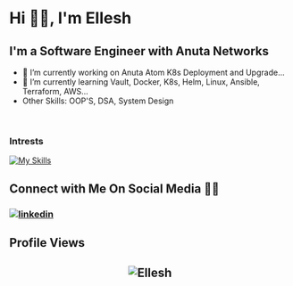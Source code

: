 # Hi  👋🏻, I'm Ellesh

## **I'm a Software Engineer with Anuta Networks**

- 🔭 I’m currently working on Anuta Atom K8s Deployment and Upgrade...
- 🌱 I’m currently learning Vault, Docker, K8s, Helm, Linux,  Ansible, Terraform, AWS...
- Other Skills: OOP'S, DSA, System Design
<br>

### Intrests

[![My Skills](https://skillicons.dev/icons?i=java,python,gitlab,jenkins,bash,linux,docker,kubernetes,ansible,aws,&theme=light)](https://skillicons.dev)

## **Connect with Me On Social Media** 🤝🏻 &nbsp;

<h3 align="left">
<a href="https://www.linkedin.com/in/ellesh-keloth-670a10190/"><img src="https://img.icons8.com/color/96/000000/linkedin.png" alt="linkedin"/></a>
<br>

## Profile Views

<h2 align="center"> <img src="https://komarev.com/ghpvc/?username=kellesh" alt="Ellesh" /> <h2>
